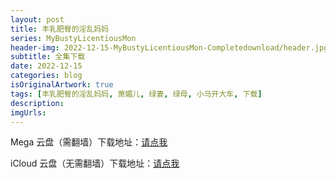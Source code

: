 ```yaml
---
layout: post
title: 丰乳肥臀的淫乱妈妈
series: MyBustyLicentiousMon
header-img: 2022-12-15-MyBustyLicentiousMon-Completedownload/header.jpg
subtitle: 全集下载
date: 2022-12-15
categories: blog
isOriginalArtwork: true
tags: [丰乳肥臀的淫乱妈妈, 萧媚儿, 绿妻, 绿母, 小马开大车, 下载]
description:
imgUrls:
---
```


Mega 云盘（需翻墙）下载地址：[请点我](https://mega.nz/file/rFkyRBQQ#5YK7Oj6IyW16UJFPTlTgmBjanpnm2JxiYgnHabEbXU8 "Mega云盘")

iCloud 云盘（无需翻墙）下载地址：[请点我](https://www.icloud.com/iclouddrive/054gBdEfuHLFyqMYcnm2WiTeA#%E8%90%A7%E5%AA%9A%E5%84%BF "iCloud云盘")
